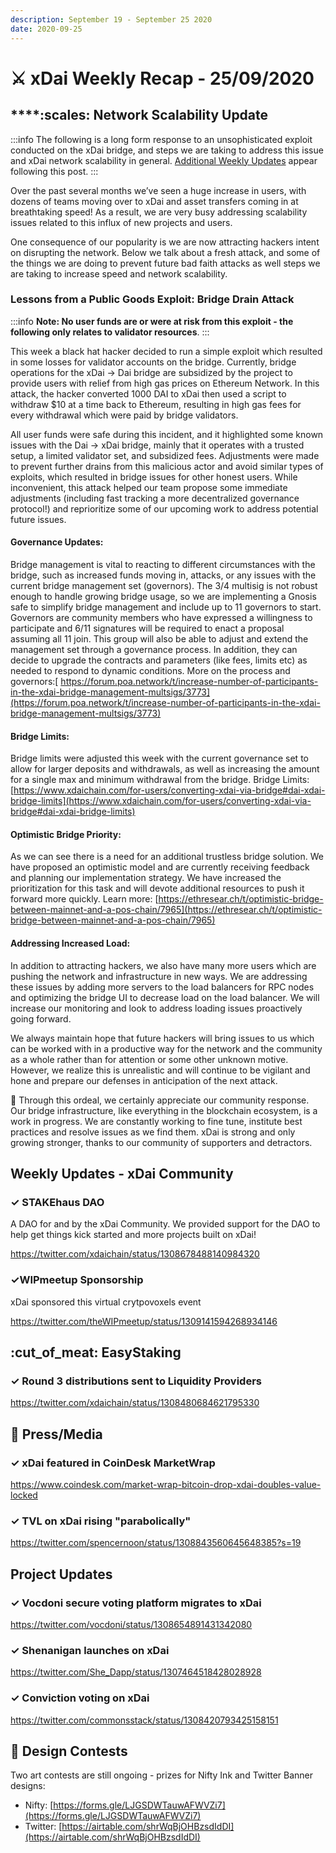 ```yaml
---
description: September 19 - September 25 2020
date: 2020-09-25
---
```


# ⚔️ xDai Weekly Recap - 25/09/2020

## ****:scales: Network **Scalability Update**

:::info
The following is a long form response to an unsophisticated exploit conducted on the xDai bridge, and steps we are taking to address this issue and xDai network scalability in general. [Additional Weekly Updates](xdai-weekly-recap-25-09-2020.md#weekly-updates-xdai-community) appear following this post.
:::

Over the past several months we’ve seen a huge increase in users, with dozens of teams moving over to xDai and asset transfers coming in at breathtaking speed! As a result, we are very busy addressing scalability issues related to this influx of new projects and users.

One consequence of our popularity is we are now attracting hackers intent on disrupting the network. Below we talk about a fresh attack, and some of the things we are doing to prevent future bad faith attacks as well steps we are taking to increase speed and network scalability.

### **Lessons from a Public Goods Exploit: Bridge Drain Attack**

:::info
**Note: No user funds are or were at risk from this exploit - the following only relates to validator resources**.
:::

This week a black hat hacker decided to run a simple exploit which resulted in some losses for validator accounts on the bridge.  Currently, bridge operations for the xDai -> Dai bridge are subsidized by the project to provide users with relief from high gas prices on Ethereum Network.  In this attack, the hacker converted 1000 DAI to xDai then used a script to withdraw $10 at a time back to Ethereum, resulting in high gas fees for every withdrawal which were paid by bridge validators.

All user funds were safe during this incident, and it highlighted some known issues with the Dai -> xDai bridge, mainly that it operates with a trusted setup, a limited validator set, and subsidized fees. Adjustments were made to prevent further drains from this malicious actor and avoid similar types of exploits, which resulted in bridge issues for other honest users. While inconvenient, this attack helped our team propose some immediate adjustments (including fast tracking a more decentralized governance protocol!) and reprioritize some of our upcoming work to address potential future issues.

#### Governance Updates:

Bridge management is vital to reacting to different circumstances with the bridge, such as increased funds moving in, attacks, or any issues with the current bridge management set (governors). The 3/4 multisig is not robust enough to handle growing bridge usage, so we are implementing a Gnosis safe to simplify bridge management and include up to 11 governors to start. Governors are community members who have expressed a willingness to participate and 6/11 signatures will be required to enact a proposal assuming all 11 join. This group will also be able to adjust and extend the management set through a governance process. In addition, they can decide to upgrade the contracts and parameters (like fees, limits etc) as needed to respond to dynamic conditions. More on the process and governors:[ https://forum.poa.network/t/increase-number-of-participants-in-the-xdai-bridge-management-multsigs/3773](https://forum.poa.network/t/increase-number-of-participants-in-the-xdai-bridge-management-multsigs/3773)

#### Bridge Limits:

Bridge limits were adjusted this week with the current governance set to allow for larger deposits and withdrawals, as well as increasing the amount for a single max and minimum withdrawal from the bridge.  Bridge Limits: [https://www.xdaichain.com/for-users/converting-xdai-via-bridge#dai-xdai-bridge-limits](https://www.xdaichain.com/for-users/converting-xdai-via-bridge#dai-xdai-bridge-limits)

#### Optimistic Bridge Priority:

As we can see there is a need for an additional trustless bridge solution. We have proposed an optimistic model and are currently receiving feedback and planning our implementation strategy.  We have increased the prioritization for this task and will devote additional resources to push it forward more quickly. Learn more: [https://ethresear.ch/t/optimistic-bridge-between-mainnet-and-a-pos-chain/7965](https://ethresear.ch/t/optimistic-bridge-between-mainnet-and-a-pos-chain/7965)

#### Addressing Increased Load:

In addition to attracting hackers, we also have many more users which are pushing the network and infrastructure in new ways. We are addressing these issues by adding more servers to the load balancers for RPC nodes and optimizing the bridge UI to decrease load on the load balancer. We will increase our monitoring and look to address loading issues proactively going forward.

We always maintain hope that future hackers will bring issues to us which can be worked with in a productive way for the network and the community as a whole rather than for attention or some other unknown motive. However, we realize this is unrealistic and will continue to be vigilant and hone and prepare our defenses in anticipation of the next attack.

:pray: Through this ordeal, we certainly appreciate our community response. Our bridge infrastructure, like everything in the blockchain ecosystem, is a work in progress. We are constantly working to fine tune, institute best practices and resolve issues as we find them. xDai is strong and only growing stronger, thanks to our community of supporters and detractors.

## Weekly Updates - xDai Community

### ✓ STAKEhaus DAO

A DAO for and by the xDai Community. We provided support for the DAO to help get things kick started and more projects built on xDai!

https://twitter.com/xdaichain/status/1308678488140984320

### ✓WIPmeetup Sponsorship

xDai sponsored this virtual crytpovoxels event

https://twitter.com/theWIPmeetup/status/1309141594268934146

## :cut\_of\_meat: EasyStaking

### ✓ Round 3 distributions sent to Liquidity Providers

https://twitter.com/xdaichain/status/1308480684621795330

## :newspaper: Press/Media

### ✓ xDai featured in CoinDesk MarketWrap

https://www.coindesk.com/market-wrap-bitcoin-drop-xdai-doubles-value-locked

### ✓ TVL on xDai rising "parabolically"

https://twitter.com/spencernoon/status/1308843560645648385?s=19

## Project Updates

### ✓ Vocdoni secure voting platform migrates to xDai

https://twitter.com/vocdoni/status/1308654891431342080

### ✓ Shenanigan launches on xDai

https://twitter.com/She_Dapp/status/1307464518428028928

### ✓ Conviction voting on xDai

https://twitter.com/commonsstack/status/1308420793425158151

## :art: Design Contests

Two art contests are still ongoing - prizes for Nifty Ink and Twitter Banner designs:

* Nifty: [https://forms.gle/LJGSDWTauwAFWVZi7](https://forms.gle/LJGSDWTauwAFWVZi7)
* Twitter: [https://airtable.com/shrWqBjOHBzsdIdDI](https://airtable.com/shrWqBjOHBzsdIdDI)
